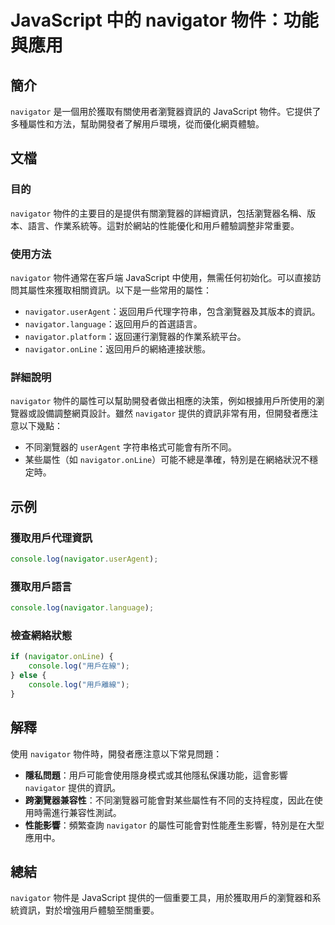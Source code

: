 <!--
Meta Description: # JavaScript 中的 navigator 物件：功能與應用 ## 簡介 `navigator` 是一個用於獲取有關使用者瀏覽器資訊的 JavaScript 物件。它提供了多種屬性和方法，幫助開發者了解用戶環境，從而優化網頁體驗。 ## 文檔 ### 目的 `navigator` 物件的主要...
Meta Keywords: navigator, javascript, console, log, useragent
-->

# JavaScript 中的 navigator 物件：功能與應用

## 簡介
`navigator` 是一個用於獲取有關使用者瀏覽器資訊的 JavaScript 物件。它提供了多種屬性和方法，幫助開發者了解用戶環境，從而優化網頁體驗。

## 文檔
### 目的
`navigator` 物件的主要目的是提供有關瀏覽器的詳細資訊，包括瀏覽器名稱、版本、語言、作業系統等。這對於網站的性能優化和用戶體驗調整非常重要。

### 使用方法
`navigator` 物件通常在客戶端 JavaScript 中使用，無需任何初始化。可以直接訪問其屬性來獲取相關資訊。以下是一些常用的屬性：

- `navigator.userAgent`：返回用戶代理字符串，包含瀏覽器及其版本的資訊。
- `navigator.language`：返回用戶的首選語言。
- `navigator.platform`：返回運行瀏覽器的作業系統平台。
- `navigator.onLine`：返回用戶的網絡連接狀態。

### 詳細說明
`navigator` 物件的屬性可以幫助開發者做出相應的決策，例如根據用戶所使用的瀏覽器或設備調整網頁設計。雖然 `navigator` 提供的資訊非常有用，但開發者應注意以下幾點：
- 不同瀏覽器的 `userAgent` 字符串格式可能會有所不同。
- 某些屬性（如 `navigator.onLine`）可能不總是準確，特別是在網絡狀況不穩定時。

## 示例
### 獲取用戶代理資訊
```javascript
console.log(navigator.userAgent);
```

### 獲取用戶語言
```javascript
console.log(navigator.language);
```

### 檢查網絡狀態
```javascript
if (navigator.onLine) {
    console.log("用戶在線");
} else {
    console.log("用戶離線");
}
```

## 解釋
使用 `navigator` 物件時，開發者應注意以下常見問題：
- **隱私問題**：用戶可能會使用隱身模式或其他隱私保護功能，這會影響 `navigator` 提供的資訊。
- **跨瀏覽器兼容性**：不同瀏覽器可能會對某些屬性有不同的支持程度，因此在使用時需進行兼容性測試。
- **性能影響**：頻繁查詢 `navigator` 的屬性可能會對性能產生影響，特別是在大型應用中。

## 總結
`navigator` 物件是 JavaScript 提供的一個重要工具，用於獲取用戶的瀏覽器和系統資訊，對於增強用戶體驗至關重要。
